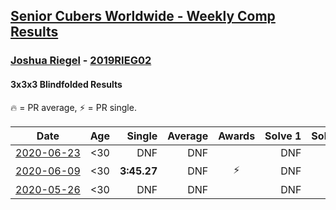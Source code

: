<style>table {white-space: nowrap;}</style>

## [Senior Cubers Worldwide - Weekly Comp Results](/scw-comp/results/)
### [Joshua Riegel](README.md) - [2019RIEG02](https://www.worldcubeassociation.org/persons/2019RIEG02?event=333bf)
#### 3x3x3 Blindfolded Results

🔥 = PR average, ⚡ = PR single.

| Date | Age | Single | Average | Awards | Solve 1 | Solve 2 | Solve 3 | Video |
| :--: | :--: | --: | --: | :--: | --: | --: | --: | :-- |
| [2020-06-23](../../results/333bf/2020-06-23.md) | <30 | DNF | DNF |  | DNF | DNF | DNF | [Link](https://www.facebook.com/events/850175445522887/permalink/853220341885064/) |
| [2020-06-09](../../results/333bf/2020-06-09.md) | <30 | **3:45.27** | DNF | ⚡ | DNF | DNF | **3:45.27** | [Link](https://www.facebook.com/events/620460455211235/permalink/624275494829731/) |
| [2020-05-26](../../results/333bf/2020-05-26.md) | <30 | DNF | DNF |  | DNF | DNF | DNS | [Link](https://www.facebook.com/events/1531820936993798/permalink/1537374259771799/) |


<!-- Global site tag (gtag.js) - Google Analytics -->
<script async src="https://www.googletagmanager.com/gtag/js?id=UA-86348435-3"></script>
<script>window.dataLayer = window.dataLayer || []; function gtag() {dataLayer.push(arguments);} gtag('js', new Date()); gtag('config', 'UA-86348435-3');</script>
